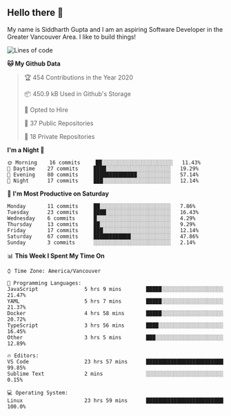 ## Hello there :wave:

My name is Siddharth Gupta and I am an aspiring Software Developer in the Greater Vancouver Area. I like to build things!

<!-- ![gif](https://github.com/siddg97/siddg97/blob/master/dino.gif) -->

<!--START_SECTION:waka-->
![Lines of code](https://img.shields.io/badge/From%20Hello%20World%20I%27ve%20Written-1.5%20million%20lines%20of%20code-blue)

**🐱 My Github Data** 

> 🏆 454 Contributions in the Year 2020
 > 
> 📦 450.9 kB Used in Github's Storage 
 > 
> 💼 Opted to Hire
 > 
> 📜 37 Public Repositories 
 > 
> 🔑 18 Private Repositories  

**I'm a Night 🦉** 

```text
🌞 Morning    16 commits     ██░░░░░░░░░░░░░░░░░░░░░░░   11.43% 
🌆 Daytime    27 commits     ████░░░░░░░░░░░░░░░░░░░░░   19.29% 
🌃 Evening    80 commits     ██████████████░░░░░░░░░░░   57.14% 
🌙 Night      17 commits     ███░░░░░░░░░░░░░░░░░░░░░░   12.14%

```
📅 **I'm Most Productive on Saturday** 

```text
Monday       11 commits     ██░░░░░░░░░░░░░░░░░░░░░░░   7.86% 
Tuesday      23 commits     ████░░░░░░░░░░░░░░░░░░░░░   16.43% 
Wednesday    6 commits      █░░░░░░░░░░░░░░░░░░░░░░░░   4.29% 
Thursday     13 commits     ██░░░░░░░░░░░░░░░░░░░░░░░   9.29% 
Friday       17 commits     ███░░░░░░░░░░░░░░░░░░░░░░   12.14% 
Saturday     67 commits     ████████████░░░░░░░░░░░░░   47.86% 
Sunday       3 commits      ░░░░░░░░░░░░░░░░░░░░░░░░░   2.14%

```


📊 **This Week I Spent My Time On** 

```text
⌚︎ Time Zone: America/Vancouver

💬 Programming Languages: 
JavaScript               5 hrs 9 mins        █████░░░░░░░░░░░░░░░░░░░░   21.47% 
YAML                     5 hrs 7 mins        █████░░░░░░░░░░░░░░░░░░░░   21.37% 
Docker                   4 hrs 58 mins       █████░░░░░░░░░░░░░░░░░░░░   20.72% 
TypeScript               3 hrs 56 mins       ████░░░░░░░░░░░░░░░░░░░░░   16.45% 
Other                    3 hrs 5 mins        ███░░░░░░░░░░░░░░░░░░░░░░   12.89%

🔥 Editors: 
VS Code                  23 hrs 57 mins      █████████████████████████   99.85% 
Sublime Text             2 mins              ░░░░░░░░░░░░░░░░░░░░░░░░░   0.15%

💻 Operating System: 
Linux                    23 hrs 59 mins      █████████████████████████   100.0%

```


<!--END_SECTION:waka-->



